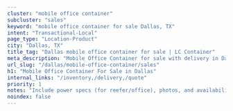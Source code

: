 ```yaml
---
cluster: "mobile office container"
subcluster: "sales"
keyword: "mobile office container for sale Dallas, TX"
intent: "Transactional-Local"
page_type: "Location-Product"
city: "Dallas, TX"
title_tag: "Dallas mobile office container for sale | LC Container"
meta_description: "Mobile Office Container for sale with delivery in Dallas, TX. LC Container — local Since 2003. Get pricing today."
url_slug: "/dallas/mobile-office-container/sales"
h1: "Mobile Office Container For Sale in Dallas"
internal_links: "/inventory,/delivery,/quote"
priority: 1
notes: "Include power specs (for reefer/office), photos, and availability."
noindex: false
---
```


<!-- TODO: Add unique city/inventory copy, images, and internal links here. -->
